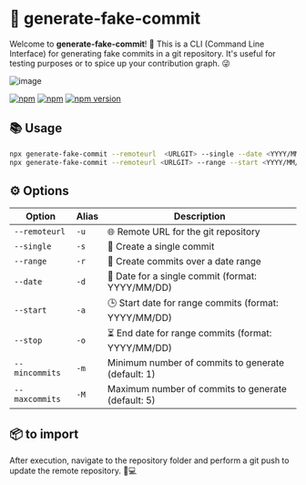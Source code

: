 # 🚀 generate-fake-commit

Welcome to **generate-fake-commit**! 🎉 This is a CLI (Command Line Interface) for generating fake commits in a git
repository. It's useful for testing purposes or to spice up your contribution graph. 😜

![image](https://github.com/user-attachments/assets/ec31651e-5c86-45be-974c-c53e5d0d39d4)


[![npm](https://img.shields.io/npm/v/generate-fake-commit)](https://www.npmjs.com/package/generate-fake-commit)
[![npm](https://img.shields.io/npm/dt/generate-fake-commit)](https://www.npmjs.com/package/generate-fake-commit)
[![npm version](https://badge.fury.io/js/generate-fake-commit.svg)](https://badge.fury.io/js/generate-fake-commit)


## 📚 Usage

```bash
npx generate-fake-commit --remoteurl  <URLGIT> --single --date <YYYY/MM/DD>
npx generate-fake-commit --remoteurl <URLGIT> --range --start <YYYY/MM/DD> --stop <YYYY/MM/DD>
```

## ⚙️ Options

| Option         | Alias | Description                                          |
|----------------|-------|------------------------------------------------------|
| `--remoteurl`  | `-u`  | 🌐 Remote URL for the git repository                 |
| `--single`     | `-s`  | 📌 Create a single commit                            |
| `--range`      | `-r`  | 📅 Create commits over a date range                  |
| `--date`       | `-d`  | 📆 Date for a single commit (format: YYYY/MM/DD)     |
| `--start`      | `-a`  | 🕒 Start date for range commits (format: YYYY/MM/DD) |
| `--stop`       | `-o`  | ⏳ End date for range commits (format: YYYY/MM/DD)    |
| `--mincommits` | `-m`  | Minimum number of commits to generate (default: 1)   
| `--maxcommits` | `-M`  | Maximum number of commits to generate (default: 5)   

## 📦 to import

After execution, navigate to the repository folder and perform a git push to update the remote repository. 🚀💻
